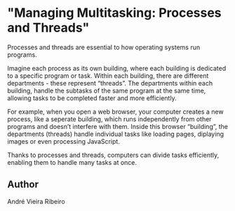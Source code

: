 <!-- BEGIN TITLE -->
# "Managing Multitasking: Processes and Threads"
<!-- END TITLE -->

<!-- BEGIN BODY -->
Processes and threads are essential to how operating systems run programs. 

Imagine each process as its own building, where each building is dedicated to a specific program or task. Within each building, there are different departments - these represent “threads”. The departments within each building, handle the subtasks of the same program at the same time, allowing tasks to be completed faster and more efficiently.

For example, when you open a web browser, your computer creates a new process, like a seperate building, which runs independently from other programs and doesn’t interfere with them. Inside this browser “building”, the departments (threads) handle individual tasks like loading pages, diplaying images or even processing JavaScript.

Thanks to processes and threads, computers can divide tasks efficiently, enabling them to handle many tasks at once.
<!-- END BODY -->

## Author
<!-- BEGIN AUTHOR -->
André Vieira Ribeiro
<!-- END AUTHOR -->